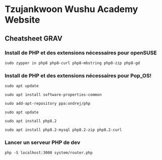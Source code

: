# Tzujankwoon Wushu Academy Website

## Cheatsheet GRAV

### Install de PHP et des extensions nécessaires pour openSUSE

`sudo zypper in php8 php8-curl php8-mbstring php8-zip php8-gd`

### Install de PHP et des extensions nécessaires pour Pop_OS!

`sudo apt update`

`sudo apt install software-properties-common`

`sudo add-apt-repository ppa:ondrej/php`

`sudo apt update`

`sudo apt install php8.2`

`sudo apt install php8.2-mysql php8.2-zip php8.2-curl`

### Lancer un serveur PHP de dev

`php -S localhost:3000 system/router.php`

